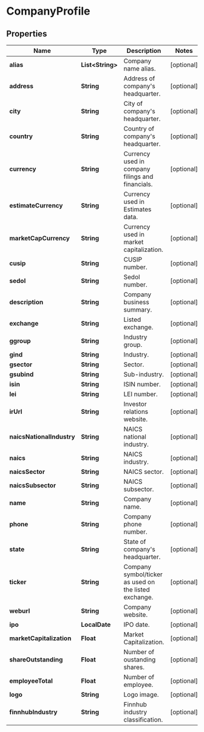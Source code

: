 

# CompanyProfile


## Properties

| Name | Type | Description | Notes |
|------------ | ------------- | ------------- | -------------|
|**alias** | **List&lt;String&gt;** | Company name alias. |  [optional] |
|**address** | **String** | Address of company&#39;s headquarter. |  [optional] |
|**city** | **String** | City of company&#39;s headquarter. |  [optional] |
|**country** | **String** | Country of company&#39;s headquarter. |  [optional] |
|**currency** | **String** | Currency used in company filings and financials. |  [optional] |
|**estimateCurrency** | **String** | Currency used in Estimates data. |  [optional] |
|**marketCapCurrency** | **String** | Currency used in market capitalization. |  [optional] |
|**cusip** | **String** | CUSIP number. |  [optional] |
|**sedol** | **String** | Sedol number. |  [optional] |
|**description** | **String** | Company business summary. |  [optional] |
|**exchange** | **String** | Listed exchange. |  [optional] |
|**ggroup** | **String** | Industry group. |  [optional] |
|**gind** | **String** | Industry. |  [optional] |
|**gsector** | **String** | Sector. |  [optional] |
|**gsubind** | **String** | Sub-industry. |  [optional] |
|**isin** | **String** | ISIN number. |  [optional] |
|**lei** | **String** | LEI number. |  [optional] |
|**irUrl** | **String** | Investor relations website. |  [optional] |
|**naicsNationalIndustry** | **String** | NAICS national industry. |  [optional] |
|**naics** | **String** | NAICS industry. |  [optional] |
|**naicsSector** | **String** | NAICS sector. |  [optional] |
|**naicsSubsector** | **String** | NAICS subsector. |  [optional] |
|**name** | **String** | Company name. |  [optional] |
|**phone** | **String** | Company phone number. |  [optional] |
|**state** | **String** | State of company&#39;s headquarter. |  [optional] |
|**ticker** | **String** | Company symbol/ticker as used on the listed exchange. |  [optional] |
|**weburl** | **String** | Company website. |  [optional] |
|**ipo** | **LocalDate** | IPO date. |  [optional] |
|**marketCapitalization** | **Float** | Market Capitalization. |  [optional] |
|**shareOutstanding** | **Float** | Number of oustanding shares. |  [optional] |
|**employeeTotal** | **Float** | Number of employee. |  [optional] |
|**logo** | **String** | Logo image. |  [optional] |
|**finnhubIndustry** | **String** | Finnhub industry classification. |  [optional] |



